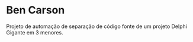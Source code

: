 # Ben Carson
Projeto de automação de separação de código fonte de um projeto Delphi Gigante em 3 menores.
